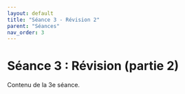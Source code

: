 ```yaml
---
layout: default
title: "Séance 3 - Révision 2"
parent: "Séances"
nav_order: 3
---
```


# Séance 3 : Révision (partie 2)

Contenu de la 3e séance.

